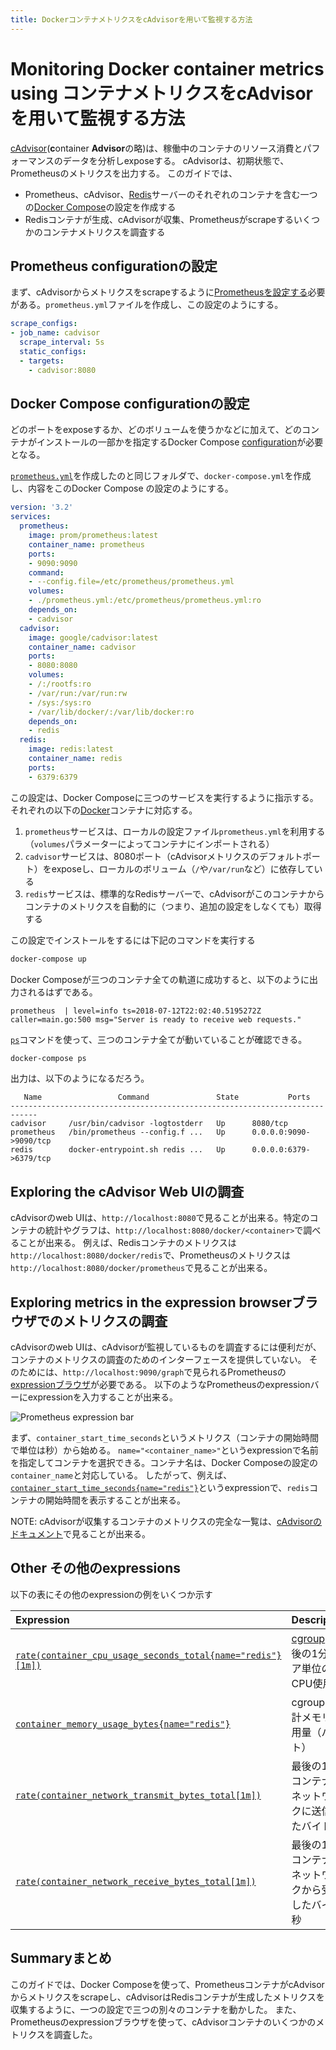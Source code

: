 ```yaml
---
title: DockerコンテナメトリクスをcAdvisorを用いて監視する方法
---
```


# <span class="anchor-text-supplement">Monitoring </span>Docker<span class="anchor-text-supplement"> container metrics using </span>コンテナメトリクスをcAdvisorを用いて監視する方法

[cAdvisor](https://github.com/google/cadvisor)(**c**ontainer **Advisor**の略)は、稼働中のコンテナのリソース消費とパフォーマンスのデータを分析しexposeする。
cAdvisorは、初期状態で、Prometheusのメトリクスを出力する。
このガイドでは、

* Prometheus、cAdvisor、[Redis](https://redis.io/)サーバーのそれぞれのコンテナを含む一つの[Docker Compose](https://docs.docker.com/compose/)の設定を作成する
* Redisコンテナが生成、cAdvisorが収集、Prometheusがscrapeするいくつかのコンテナメトリクスを調査する

## Prometheus<span class="anchor-text-supplement"> configuration</span>の設定

まず、cAdvisorからメトリクスをscrapeするように[Prometheusを設定する](/ja/docs/prometheus/latest/configuration/configuration)必要がある。`prometheus.yml`ファイルを作成し、この設定のようにする。

```yaml
scrape_configs:
- job_name: cadvisor
  scrape_interval: 5s
  static_configs:
  - targets:
    - cadvisor:8080
```

## Docker Compose<span class="anchor-text-supplement"> configuration</span>の設定

どのポートをexposeするか、どのボリュームを使うかなどに加えて、どのコンテナがインストールの一部かを指定するDocker Compose [configuration](https://docs.docker.com/compose/compose-file/)が必要となる。

[`prometheus.yml`](#prometheus-configuration)を作成したのと同じフォルダで、`docker-compose.yml`を作成し、内容をこのDocker Compose の設定のようにする。

```yaml
version: '3.2'
services:
  prometheus:
    image: prom/prometheus:latest
    container_name: prometheus
    ports:
    - 9090:9090
    command:
    - --config.file=/etc/prometheus/prometheus.yml
    volumes:
    - ./prometheus.yml:/etc/prometheus/prometheus.yml:ro
    depends_on:
    - cadvisor
  cadvisor:
    image: google/cadvisor:latest
    container_name: cadvisor
    ports:
    - 8080:8080
    volumes:
    - /:/rootfs:ro
    - /var/run:/var/run:rw
    - /sys:/sys:ro
    - /var/lib/docker/:/var/lib/docker:ro
    depends_on:
    - redis
  redis:
    image: redis:latest
    container_name: redis
    ports:
    - 6379:6379
```

この設定は、Docker Composeに三つのサービスを実行するように指示する。それぞれの以下の[Docker](https://docker.com)コンテナに対応する。

1. `prometheus`サービスは、ローカルの設定ファイル`prometheus.yml`を利用する（`volumes`パラメーターによってコンテナにインポートされる）
2. `cadvisor`サービスは、8080ポート（cAdvisorメトリクスのデフォルトポート）をexposeし、ローカルのボリューム（`/`や`/var/run`など）に依存している
3. `redis`サービスは、標準的なRedisサーバーで、cAdvisorがこのコンテナからコンテナのメトリクスを自動的に（つまり、追加の設定をしなくても）取得する

この設定でインストールをするには下記のコマンドを実行する

```bash
docker-compose up
```

Docker Composeが三つのコンテナ全ての軌道に成功すると、以下のように出力されるはずである。

```
prometheus  | level=info ts=2018-07-12T22:02:40.5195272Z caller=main.go:500 msg="Server is ready to receive web requests."
```

[`ps`](https://docs.docker.com/compose/reference/ps/)コマンドを使って、三つのコンテナ全てが動いていることが確認できる。

```bash
docker-compose ps
```

出力は、以下のようになるだろう。

```
   Name                 Command               State           Ports
----------------------------------------------------------------------------
cadvisor     /usr/bin/cadvisor -logtostderr   Up      8080/tcp
prometheus   /bin/prometheus --config.f ...   Up      0.0.0.0:9090->9090/tcp
redis        docker-entrypoint.sh redis ...   Up      0.0.0.0:6379->6379/tcp
```

## <span class="anchor-text-supplement">Exploring the </span>cAdvisor Web UIの調査

cAdvisorのweb UIは、`http://localhost:8080`で見ることが出来る。特定のコンテナの統計やグラフは、`http://localhost:8080/docker/<container>`で調べることが出来る。
例えば、Redisコンテナのメトリクスは`http://localhost:8080/docker/redis`で、Prometheusのメトリクスは`http://localhost:8080/docker/prometheus`で見ることが出来る。

## <span class="anchor-text-supplement">Exploring metrics in the </span>expression<span class="anchor-text-supplement"> browser</span>ブラウザでのメトリクスの調査

cAdvisorのweb UIは、cAdvisorが監視しているものを調査するには便利だが、コンテナのメトリクスの調査のためのインターフェースを提供していない。
そのためには、`http://localhost:9090/graph`で見られるPrometheusの[expressionブラウザ](/ja/docs/visualization/browser)が必要である。
以下のようなPrometheusのexpressionバーにexpressionを入力することが出来る。

![Prometheus expression bar](/assets/prometheus-expression-bar.png)

まず、`container_start_time_seconds`というメトリクス（コンテナの開始時間で単位は秒）から始める。
`name="<container_name>"`というexpressionで名前を指定してコンテナを選択できる。コンテナ名は、Docker Composeの設定の`container_name`と対応している。
したがって、例えば、[`container_start_time_seconds{name="redis"}`](http://localhost:9090/graph?g0.range_input=1h&g0.expr=container_start_time_seconds%7Bname%3D%22redis%22%7D&g0.tab=1)というexpressionで、`redis`コンテナの開始時間を表示することが出来る。

NOTE: cAdvisorが収集するコンテナのメトリクスの完全な一覧は、[cAdvisorのドキュメント](https://github.com/google/cadvisor/blob/master/docs/storage/prometheus.md)で見ることが出来る。

## <span class="anchor-text-supplement">Other </span>その他のexpression<span class="anchor-text-supplement">s</span>

以下の表にその他のexpressionの例をいくつか示す

Expression | Description | For
:----------|:------------|:---
[`rate(container_cpu_usage_seconds_total{name="redis"}[1m])`](http://localhost:9090/graph?g0.range_input=1h&g0.expr=rate(container_cpu_usage_seconds_total%7Bname%3D%22redis%22%7D%5B1m%5D)&g0.tab=1) | [cgroup](https://en.wikipedia.org/wiki/Cgroups)の最後の1分のコア単位のCPU使用率 | `redis`コンテナ
[`container_memory_usage_bytes{name="redis"}`](http://localhost:9090/graph?g0.range_input=1h&g0.expr=container_memory_usage_bytes%7Bname%3D%22redis%22%7D&g0.tab=1) | cgroupの合計メモリ利用量（バイト） | `redis`コンテナ
[`rate(container_network_transmit_bytes_total[1m])`](http://localhost:9090/graph?g0.range_input=1h&g0.expr=rate(container_network_transmit_bytes_total%5B1m%5D)&g0.tab=1) | 最後の1分でコンテナがネットワークに送信したバイト/秒 | 全てのコンテナ
[`rate(container_network_receive_bytes_total[1m])`](http://localhost:9090/graph?g0.range_input=1h&g0.expr=rate(container_network_receive_bytes_total%5B1m%5D)&g0.tab=1) | 最後の1分でコンテナがネットワークから受信したバイト/秒 | 全てのコンテナ

## <span class="anchor-text-supplement">Summary</span>まとめ

このガイドでは、Docker Composeを使って、PrometheusコンテナがcAdvisorからメトリクスをscrapeし、cAdvisorはRedisコンテナが生成したメトリクスを収集するように、一つの設定で三つの別々のコンテナを動かした。
また、Prometheusのexpressionブラウザを使って、cAdvisorコンテナのいくつかのメトリクスを調査した。
